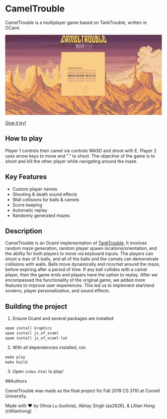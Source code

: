 # CamelTrouble
CamelTrouble is a multiplayer game based on TankTrouble, written in OCaml.

![Image of CamelTrouble](https://github.com/luOlivia/CamelTrouble/blob/js/resources/gameplay.gif)

[Give it try!](https://as2626.github.io/cameltrouble/)

## How to play
Player 1 controls their camel via controls WASD and shoot with E. Player 2 uses arrow keys to move and "." to shoot. The objective of the game is to shoot and kill the other player while navigating around the maze.

## Key Features
- Custom player names
- Shooting & death sound effects
- Wall collisions for balls & camels
- Score keeping
- Automatic replay
- Randomly generated mazes

## Description

CamelTrouble is an Ocaml implementation of [TankTrouble](https://tanktrouble.com/). It involves random maze generation, random player spawn locations/orientation, and the ability for both players to move via keyboard inputs. The players can shoot a max of 5 balls, and all of the balls and the camels can demonstrate collisions with walls. Balls move dynamically and ricochet around the maze, before expiring after a period of time. If any ball collides with a camel player, then the game ends and players have the option to replay. After we encompassed the functionality of the original game, we added more features to improve user experiences. This led us to implement start/end screens, player personalization, and sound effects.

## Building the project
1. Ensure Ocaml and several packages are installed
```
opam install Graphics
opam install js_of_ocaml
opam install js_of_ocaml-lwt
```
2. With all dependencies installed, run
```
make play
make build
```
3. Open `index.html` to play!

##Authors

CamelTrouble was made as the final project for Fall 2019 CS 3110 at Cornell University.

Made with ❤️ by Olivia Lu (luolivia), Abhay Singh (as2626), & Lillian Hong (clillianhong)